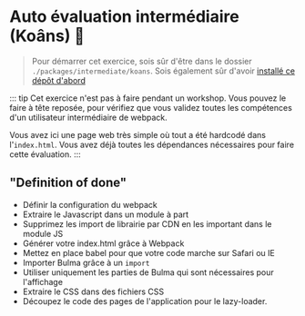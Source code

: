 # Auto évaluation intermédiaire (Koâns) :pushpin:

> Pour démarrer cet exercice, sois sûr d'être dans le dossier `./packages/intermediate/koans`.
> Sois également sûr d'avoir [installé ce dépôt d'abord](../README.md#install)

::: tip
Cet exercice n'est pas à faire pendant un workshop.
Vous pouvez le faire à tête reposée, pour vérifiez que vous validez toutes les compétences d'un utilisateur intermédiaire de webpack.

Vous avez ici une page web très simple où tout a été hardcodé dans l'`index.html`.
Vous avez déjà toutes les dépendances nécessaires pour faire cette évaluation.
:::

## "Definition of done"

- Définir la configuration du webpack
- Extraire le Javascript dans un module à part
- Supprimez les import de librairie par CDN en les important dans le module JS
- Générer votre index.html grâce à Webpack
- Mettez en place babel pour que votre code marche sur Safari ou IE
- Importer Bulma grâce à un `import`
- Utiliser uniquement les parties de Bulma qui sont nécessaires pour l'affichage
- Extraire le CSS dans des fichiers CSS
- Découpez le code des pages de l'application pour le lazy-loader.
